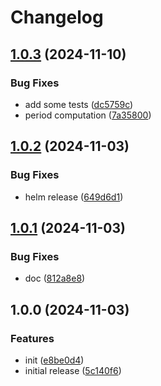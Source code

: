 # Changelog

## [1.0.3](https://github.com/cloudscalerio/cloudscaler/compare/v1.0.2...v1.0.3) (2024-11-10)


### Bug Fixes

* add some tests ([dc5759c](https://github.com/cloudscalerio/cloudscaler/commit/dc5759c5de67a270461b4be07742fd6f3147081f))
* period computation ([7a35800](https://github.com/cloudscalerio/cloudscaler/commit/7a358004e812de08163e18a109276bad9a992948))

## [1.0.2](https://github.com/cloudscalerio/cloudscaler/compare/v1.0.1...v1.0.2) (2024-11-03)


### Bug Fixes

* helm release ([649d6d1](https://github.com/cloudscalerio/cloudscaler/commit/649d6d19a24c97258aa277b1a940d6de49402e89))

## [1.0.1](https://github.com/cloudscalerio/cloudscaler/compare/v1.0.0...v1.0.1) (2024-11-03)


### Bug Fixes

* doc ([812a8e8](https://github.com/cloudscalerio/cloudscaler/commit/812a8e85ba32ed9137d7eca84f47bb7846067000))

## 1.0.0 (2024-11-03)


### Features

* init ([e8be0d4](https://github.com/cloudscalerio/cloudscaler/commit/e8be0d4f0a343363081908bf2a4e694d463ef676))
* initial release ([5c140f6](https://github.com/cloudscalerio/cloudscaler/commit/5c140f6a864bd522f0be09b088c027270433a134))
